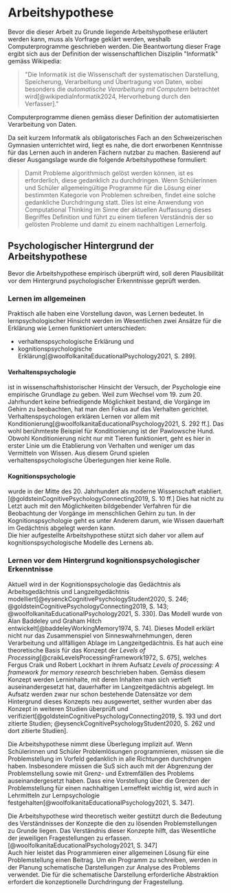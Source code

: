 # Arbeitshypothese



Bevor die dieser Arbeit zu Grunde liegende Arbeitshypothese erläutert
werden kann, muss als Vorfrage geklärt werden, weshalb Computerprogramme
geschrieben werden. Die Beantwortung dieser Frage ergibt sich aus der
Definition der wissenschaftlichen Disziplin "Informatik" gemäss Wikipedia:

>"Die Informatik ist die Wissenschaft der systematischen Darstellung,
>Speicherung, Verarbeitung und Übertragung von Daten, wobei besonders die
>*automatische Verarbeitung mit Computern* betrachtet
>wird[@wikipediaInformatik2024, Hervorhebung durch den Verfasser]."

Computerprogramme dienen gemäss dieser Definition der automatisierten
Verarbeitung von Daten.

Da seit kurzem Informatik als obligatorisches Fach an den
Schweizerischen Gymnasien unterrichtet wird, liegt es nahe, die dort
erworbenen Kenntnisse für das Lernen auch in anderen Fächern nutzbar zu
machen. Basierend auf dieser Ausgangslage wurde die folgende
Arbeitshypothese formuliert:

>Damit Probleme algorithmisch gelöst werden können, ist es erforderlich,
>diese gedanklich zu durchdringen. Wenn Schülerinnen und Schüler
>allgemeingültige Programme für die Lösung einer bestimmten Kategorie von
>Problemen schreiben, findet eine solche gedankliche Durchdringung statt.
>Dies ist eine Anwendung von Computational Thinking im Sinne der
>aktuellen Auffassung dieses Begriffes Definition und führt zu einem
>tieferen Verständnis der so gelösten 
>Probleme und damit zu einem nachhaltigen Lernerfolg. 

## Psychologischer Hintergrund der Arbeitshypothese

Bevor die Arbeitshypothese empirisch überprüft wird, soll deren
Plausibilität vor dem Hintergrund psychologischer Erkenntnisse geprüft
werden.

### Lernen im allgemeinen

Praktisch alle haben eine Vorstellung davon, was Lernen bedeutet. In
lernpsychologischer Hinsicht werden im Wesentlichen zwei Ansätze für die
Erklärung wie Lernen funktioniert unterschieden:

- verhaltenspsychologische Erklärung und
- kognitionspsychologische
  Erklärung[@woolfolkanitaEducationalPsychology2021, S. 289].
 
#### Verhaltenspsychologie
ist in wissenschaftshistorischer Hinsicht der
Versuch, der Psychologie eine empirische Grundlage zu geben. Weil zum
Wechsel vom 19. zum 20. Jahrhundert keine befriedigende Möglichkeit bestand, die
Vorgänge im Gehirn zu beobachten, hat man den Fokus auf das Verhalten
gerichtet. Verhaltenspsychologen erklären Lernen vor allem mit
Konditionierung[@woolfolkanitaEducationalPsychology2021, S. 292 ff.].
Das wohl berühmteste Beispiel für Konditionierung ist 
der Pawlowsche Hund. Obwohl Konditionierung nicht nur mit Tieren
funktioniert, geht es hier in erster Linie um die Etablierung von
Verhalten und weniger um das Vermitteln von Wissen. Aus diesem Grund
spielen verhaltenspsychologische Überlegungen hier keine Rolle.

#### Kognitionspsychologie
wurde in der Mitte des 20. Jahrhundert als moderne Wissenschaft
etabliert.[@goldsteinCognitivePsychologyConnecting2019, S. 10 ff.] Dies
hat nicht zu Letzt auch mit den Möglichkeiten bildgebender Verfahren für
die Beobachtung der Vorgänge im menschlichen Gehirn zu
tun. In der Kognitionspsychologie geht es unter Anderem darum, wie
Wissen dauerhaft im Gedächtnis abgelegt werden kann.  
Die hier aufgestellte Arbeitshypothese stützt sich daher vor allem auf
kognitionspsychologische Modelle des Lernens ab.

### Lernen vor dem Hintergrund kognitionspsychologischer Erkenntnisse

Aktuell wird in der Kognitionspsychologie das Gedächtnis als
Arbeitsgedächtnis und
Langzeitgedächtnis modelliert[@eysenckCognitivePsychologyStudent2020, S. 246;
@goldsteinCognitivePsychologyConnecting2019, S. 143;
@woolfolkanitaEducationalPsychology2021, S. 330]. Das Modell wurde von
Alan Baddeley und Graham Hitch entwickelt[@baddeleyWorkingMemory1974, S.
74]. 
Dieses Modell erklärt nicht nur das Zusammenspiel von
Sinneswahrnehmungen, deren Verarbeitung und allfälligen Ablage im
Langzeitgedächtnis. Es hat auch eine theoretische Basis für das Konzept
der *Levels of Processing*[@craikLevelsProcessingFramework1972, S. 675], welches
Fergus Craik und Robert Lockhart in ihrem Aufsatz *Levels of
processing: A framework for memory
research* beschrieben haben.
Gemäss diesem Konzept werden Lerninhalte, mit deren Inhalten
man sich vertieft auseinandergesetzt hat, dauerhafter im
Langzeitgedächtnis abgelegt. Im Aufsatz werden zwar nur schon bestehende
Datensätze vor dem Hintergrund dieses Konzepts neu ausgewertet, seither
wurden aber das Konzept in weiteren Studien überprüft und
verifiziert[@goldsteinCognitivePsychologyConnecting2019, S. 193 und dort
zitierte Studien; @eysenckCognitivePsychologyStudent2020, S. 262 und
dort zitierte Studien].

Die Arbeitshypothese nimmt diese Überlegung implizit auf. Wenn
Schülerinnen und Schüler Problemlösungen programmieren, müssen sie die
Problemstellung im Vorfeld gedanklich in alle Richtungen durchdrungen
haben. Insbesondere müssen die SuS sich auch mit der Abgrenzung der
Problemstellung sowie mit Grenz- und Extremfällen des Problems
auseinandergesetzt haben. Dass eine Vorstellung über die Grenzen der
Problemstellung für einen nachhaltigen Lerneffekt wichtig ist, wird auch
in Lehrmitteln zur Lernpsychologie
festgehalten[@woolfolkanitaEducationalPsychology2021, S. 347].

Die Arbeitshypothese wird theoretisch weiter gestützt durch die
Bedeutung 
des Verständnisses der Konzepte die den zu lösenden Problemstellungen zu
Grunde liegen. Das Verständnis dieser Konzepte hilft, das Wesentliche
der jeweiligen Fragestellungen zu
erfassen.[@woolfolkanitaEducationalPsychology2021, S. 347]  
Auch hier leistet das Programmieren einer allgemeinen Lösung für eine
Problemstellung einen Beitrag. Um ein Programm zu schreiben, werden in
der Planung schematische Darstellungen zur Analyse des Problems
verwendet. Die für die schematische Darstellung erforderliche
Abstraktion erfordert die konzeptionelle Durchdringung der
Fragestellung. 




